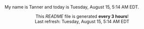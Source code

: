 My name is Tanner and today is Tuesday, August 15, 5:14 AM EDT.

<p align="center">This <i>README</i> file is generated <b>every 3 hours</b>!</br>Last refresh: Tuesday, August 15, 5:14 AM EDT<br /></p>

